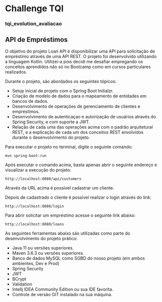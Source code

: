 # Challenge TQI
### tqi_evolution_avaliacao

<h2>API de Empréstimos</h2>

O objetivo do projeto Loan API é disponibilizar uma API para solicitação de empréstimo através de uma API REST.
O projeto foi desenvolvido utilizando a linguagem Kotlin. Utilizei-a pois decidi me desafiar empregando os conceitos aprendidos não só no Bootcamp como em cursos particulares realizados.

Durante o projeto, são abordados os seguintes tópicos:

* Setup inicial de projeto com o Spring Boot Initialzr.
* Criação de modelo de dados para o mapeamento de entidades em bancos de dados.
* Desenvolvimento de operações de gerenciamento de clientes e empréstimos.
* Desenvolvimento de autenticaçao e autorização de usuários através do Spring Security, e com suporte a JWT.
* Relação de cada uma das operações acima com o padrão arquitetural REST, e a explicação de cada um dos conceitos REST envolvidos durante o desenvolvimento do projeto.

Para executar o projeto no terminal, digite o seguinte comando:

```shell script
mvn spring-boot:run 
```

Após executar o comando acima, basta apenas abrir o seguinte endereço e visualizar a execução do projeto:

```
http://localhost:8080/api/customers
```
Através da URL acima é possível cadastrar um cliente.

Depois de cadastrado o cliente é possível realizar o login através do link:
```
http://localhost:8080/login
```
Para abrir solicitar um empréstimo acesse o seguinte link abaixo:

```
http://localhost:8080/loans
```

As seguintes ferramentas abaixo são utilizadas como parte do desenvolvimento do projeto prático:

* Java 11 ou versões superiores.
* Maven 3.6.3 ou versões superiores.
* Banco de dados MySQL como SGBD do nosso projeto (em ambos ambientes, Dev e Prod)
* Spring Security
* JWT
* BCrypt
* Validation
* Intellj IDEA Community Edition ou sua IDE favorita.
* Controle de versão GIT instalado na sua máquina.

